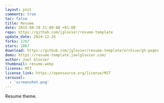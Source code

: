 ```yaml
---
layout: post
comments: true
toc: false
title: Resume
date: 2015-08-20 21:00:00 +01:00
repo: https://github.com/jglovier/resume-template
update_date: 2024-12-26
forks: 1767
stars: 1867
download: https://github.com/jglovier/resume-template/archive/gh-pages.zip
demo: https://resume-template.joelglovier.com/
author: Joel Glovier
thumbnail: resume.webp
license: MIT
license_link: https://opensource.org/license/MIT
carousel:
  - 'screenshot.png'
---
```


Resume theme.
